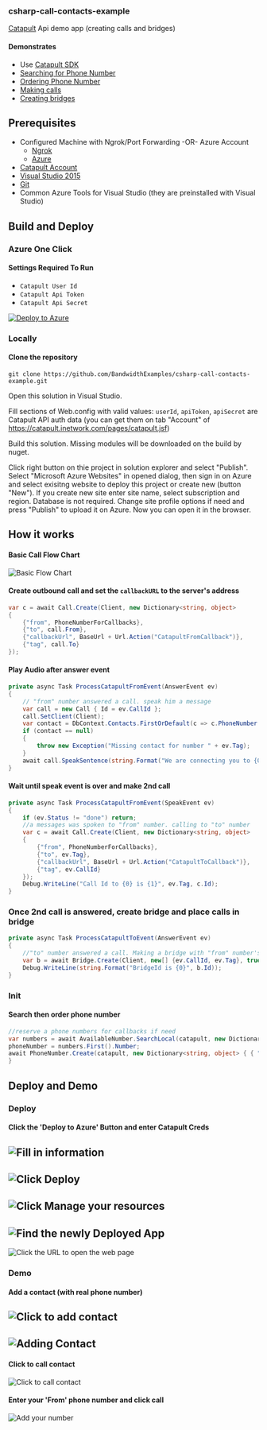 ### csharp-call-contacts-example

[Catapult](http://ap.bandwidth.com/?utm_medium=social&utm_source=github&utm_campaign=dtolb&utm_content=_) Api demo app (creating calls and bridges)


#### Demonstrates
* Use [Catapult SDK](https://github.com/bandwidthcom/csharp-bandwidth)
* [Searching for Phone Number](http://ap.bandwidth.com/docs/rest-api/available-numbers/#resourceGETv1availableNumberslocal/?utm_medium=social&utm_source=github&utm_campaign=dtolb&utm_content=_)
* [Ordering Phone Number](http://ap.bandwidth.com/docs/rest-api/phonenumbers/#resourcePOSTv1usersuserIdphoneNumbers/?utm_medium=social&utm_source=github&utm_campaign=dtolb&utm_content=_)
* [Making calls](http://ap.bandwidth.com/docs/rest-api/calls/#resourcePOSTv1usersuserIdcalls/?utm_medium=social&utm_source=github&utm_campaign=dtolb&utm_content=_)
* [Creating  bridges](http://ap.bandwidth.com/docs/rest-api/bridges/#resourcePOSTv1usersuserIdbridges/?utm_medium=social&utm_source=github&utm_campaign=dtolb&utm_content=_)


## Prerequisites
- Configured Machine with Ngrok/Port Forwarding -OR- Azure Account
  - [Ngrok](https://ngrok.com/)
  - [Azure](https://account.windowsazure.com/Home/Index)
- [Catapult Account](http://ap.bandwidth.com/?utm_medium=social&utm_source=github&utm_campaign=dtolb&utm_content=_)
- [Visual Studio 2015](https://www.visualstudio.com/en-us/downloads/download-visual-studio-vs.aspx)
- [Git](https://git-scm.com/)
- Common Azure Tools for Visual Studio (they are preinstalled with Visual Studio)


## Build and Deploy

### Azure One Click

#### Settings Required To Run
* ```Catapult User Id```
* ```Catapult Api Token```
* ```Catapult Api Secret```

[![Deploy to Azure](http://azuredeploy.net/deploybutton.png)](https://azuredeploy.net/)

### Locally


#### Clone the repository

```console
git clone https://github.com/BandwidthExamples/csharp-call-contacts-example.git
```
Open this solution in Visual Studio. 

Fill sections <appSettings> of Web.config with valid values:
`userId`, `apiToken`, `apiSecret` are Catapult API auth data (you can get them on tab "Account" of https://catapult.inetwork.com/pages/catapult.jsf)

Build this solution. Missing modules will be downloaded on the build by nuget.

Click right button on thie project in solution explorer and select "Publish". Select "Microsoft Azure Websites" in opened dialog, then sign in on Azure and select exisitng website to deploy this project or create new (button "New"). If you create new site enter site name, select subscription and region. Database is not required. Change site profile options if need and press "Publish" to upload it on Azure.
Now you can open it in the browser.

## How it works
#### Basic Call Flow Chart
![Basic Flow Chart](/README_Images/Catapult_Flow.png?raw=true)

#### Create outbound call and set the ``` callbackURL ``` to the server's address
```C#
var c = await Call.Create(Client, new Dictionary<string, object>
{
    {"from", PhoneNumberForCallbacks},
    {"to", call.From},
    {"callbackUrl", BaseUrl + Url.Action("CatapultFromCallback")},
    {"tag", call.To}
});
```

#### Play Audio after answer event
```C#
private async Task ProcessCatapultFromEvent(AnswerEvent ev)
{
    // "from" number answered a call. speak him a message
    var call = new Call { Id = ev.CallId };
    call.SetClient(Client);
    var contact = DbContext.Contacts.FirstOrDefault(c => c.PhoneNumber == ev.Tag);
    if (contact == null)
    {
        throw new Exception("Missing contact for number " + ev.Tag);
    }
    await call.SpeakSentence(string.Format("We are connecting you to {0}", contact.Name), ev.Tag);
}
```

#### Wait until speak event is over and make 2nd call
```C#
private async Task ProcessCatapultFromEvent(SpeakEvent ev)
{
    if (ev.Status != "done") return;
    //a messages was spoken to "from" number. calling to "to" number
    var c = await Call.Create(Client, new Dictionary<string, object>
    {
        {"from", PhoneNumberForCallbacks},
        {"to", ev.Tag},
        {"callbackUrl", BaseUrl + Url.Action("CatapultToCallback")},
        {"tag", ev.CallId}
    });
    Debug.WriteLine("Call Id to {0} is {1}", ev.Tag, c.Id);
}
```

### Once 2nd call is answered, create bridge and place calls in bridge
```C#
private async Task ProcessCatapultToEvent(AnswerEvent ev)
{
    //"to" number answered a call. Making a bridge with "from" number's call
    var b = await Bridge.Create(Client, new[] {ev.CallId, ev.Tag}, true);
    Debug.WriteLine(string.Format("BridgeId is {0}", b.Id));
}
```

### Init
#### Search then order phone number
```C#
//reserve a phone numbers for callbacks if need
var numbers = await AvailableNumber.SearchLocal(catapult, new Dictionary<string, object> { { "state", "NC" }, { "city", "Cary" }, { "quantity", 1 } });
phoneNumber = numbers.First().Number;
await PhoneNumber.Create(catapult, new Dictionary<string, object> { { "number", phoneNumber } });
}
```


## Deploy and Demo

### Deploy
#### Click the 'Deploy to Azure' Button and enter Catapult Creds
![Fill in information](/README_Images/step1_.png?raw=true)
---

![Click Deploy](/README_Images/step2_.png?raw=true)
---

![Click Manage your resources](/README_Images/step3_.png?raw=true)
---

![Find the newly Deployed App](/README_Images/step4_.png?raw=true)
---

![Click the URL to open the web page](/README_Images/step5_.png?raw=true)


### Demo
#### Add a contact (with real phone number)
![Click to add contact](/README_Images/step6_.png?raw=true)
---

![Adding Contact](/README_Images/step7_.png?raw=true)
---


#### Click to call contact
![Click to call contact](/README_Images/step8_.png?raw=true)

#### Enter your 'From' phone number and click call
![Add your number](/README_Images/step9_.png?raw=true)



